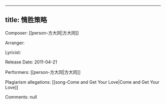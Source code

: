 
---
title: 情胜策略
---
Composer: [[person-方大同|方大同]]

Arranger: 

Lyricist: 

Release Date: 2011-04-21

Performers: [[person-方大同|方大同]]

Plagiarism allegations:
[[song-Come and Get Your Love|Come and Get Your Love]]

Comments:
null
